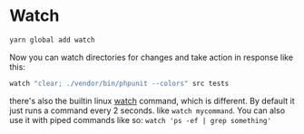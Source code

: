 # Watch
```sh
yarn global add watch
```
Now you can watch directories for changes and take action in response like this:
```sh
watch "clear; ./vendor/bin/phpunit --colors" src tests
```

there's also the builtin linux [watch](https://linux.die.net/man/1/watch) command, which is different. By default it just runs a command every 2 seconds. like `watch mycommand`. You can also use it with piped commands like so: `watch 'ps -ef | grep something'`
